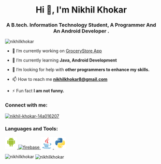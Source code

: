 <h1 align="center">Hi 👋, I'm Nikhil Khokar</h1>
<h3 align="center">A B.tech. Information Technology Student, A Programmer And An Android Developer .</h3>

<p align="left"> <img src="https://komarev.com/ghpvc/?username=nikhilkhokar&label=Profile%20views&color=0e75b6&style=flat" alt="nikhilkhokar" /> </p>

- 🔭 I’m currently working on [GroceryStore App](https://github.com/nikhilkhokar/GroceryStoreApp)

- 🌱 I’m currently learning **Java, Android Development**

- 🤝 I’m looking for help with **other programmers to enhance my skills.**

- 📫 How to reach me **nikhilkhokar8@gmail.com**

- ⚡ Fun fact **I am not funny.**

<h3 align="left">Connect with me:</h3>
<p align="left">
<a href="https://linkedin.com/in/nikhil-khokar-14a016207" target="blank"><img align="center" src="https://raw.githubusercontent.com/rahuldkjain/github-profile-readme-generator/master/src/images/icons/Social/linked-in-alt.svg" alt="nikhil-khokar-14a016207" height="30" width="40" /></a>
</p>

<h3 align="left">Languages and Tools:</h3>
<p align="left"> <a href="https://developer.android.com" target="_blank" rel="noreferrer"> <img src="https://raw.githubusercontent.com/devicons/devicon/master/icons/android/android-original-wordmark.svg" alt="android" width="40" height="40"/> </a> <a href="https://firebase.google.com/" target="_blank" rel="noreferrer"> <img src="https://www.vectorlogo.zone/logos/firebase/firebase-icon.svg" alt="firebase" width="40" height="40"/> </a>   <a href="https://www.java.com" target="_blank" rel="noreferrer"> <img src="https://raw.githubusercontent.com/devicons/devicon/master/icons/java/java-original.svg" alt="java" width="40" height="40"/> </a> <a href="https://www.python.org" target="_blank" rel="noreferrer"> <img src="https://raw.githubusercontent.com/devicons/devicon/master/icons/python/python-original.svg" alt="python" width="40" height="40"/> </a> </p>

<p><img align="left" src="https://github-readme-stats.vercel.app/api/top-langs?username=nikhilkhokar&show_icons=true&locale=en&layout=compact" alt="nikhilkhokar" /></p>

<p>&nbsp;<img align="center" src="https://github-readme-stats.vercel.app/api?username=nikhilkhokar&show_icons=true&locale=en" alt="nikhilkhokar" /></p>
